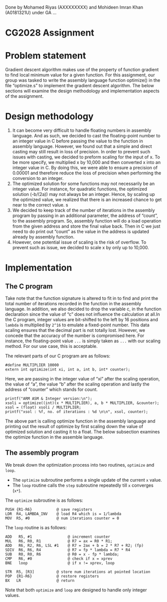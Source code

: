 Done by Mohamed Riyas (AXXXXXXXX) and Mohideen Imran Khan (A0181321U) under GA ...

# CG2028 Assignment

# Problem statement
Gradient descent algorithm makes use of the property of function gradient to find local minimum value for a given function. For this assignment, our group was tasked to write the assembly language function optimize() in the file “optimize.s” to implement the gradient descent algorithm. The below sections will examine the design methodology and implementation aspects of the assignment.

# Design methodology
1.	It can become very difficult to handle floating numbers in assembly language. And as such, we decided to cast the floating-point number to an integer value in C before passing the value to the function in assembly language. However, we found out that a simple and direct casting may still result in loss of precision. In order to prevent such issues with casting, we decided to preform scaling for the input of x. To be more specify, we multiplied x by 10,000 and then converted x into an integer value in C. By doing this, we were able to ensure a precision of 0.00001 and therefore reduce the loss of precision when performing the conversion to an integer.
2.	The optimized solution for some functions may not necessarily be an integer value. For instance, for quadratic functions, the optimized solution (-b/(2a)) may not always be an integer. Hence, by scaling up the optimized value, we realized that there is an increased chance to get near to the correct value. s
3.	We decided to keep track of the number of iterations in the assembly program by passing in an additional parameter, the address of “count”, to the assembly program. So, assembly function will do a load operation from the given address and store the final value back. Then in C we just need to do print out “count” as the value in the address is updated already by assembly function.
4.	However, one potential issue of scaling is the risk of overflow. To prevent such as issue, we decided to scale x by only up to 10,000.

# Implementation

## The C program

Take note that the function signature is altered to fit in to find and print the total number of iterations recorded in the function in the assembly language. In addition, we also decided to drop the variable c, in the function declaration since the value of “c” does not influence the calculation at all.In the C program, integer values are bit-shifted to the left by 16 positions and `lambda` is multiplied by `2^16` to emulate a fixed-point number. This data scaling ensures that the decimal part is not totally lost. However, we concede that the accuracy of the number is compromised here. For instance, the floating-point value `...` is simply taken as `...` with our scaling method. For our use case, this is acceptable.

The relevant parts of our C program are as follows:

`#define MULTIPLIER 10000`\
`extern int optimize(int xi, int a, int b, int* counter);`

Here, we are passing in the integer value of “xi” after the scaling operation, the value of “a”, the value “b” after the scaling operation and lastly the address of “counter” which stands for count.


`printf("ARM ASM & Integer version:\n");`\
`xsoli = optimize((int)(x * MULTIPLIER), a, b * MULTIPLIER, &counter);`\
`xsol = (float) xsoli / MULTIPLIER;`\
`printf("xsol : %f, no. of iterations : %d \n\n", xsol, counter);`

The above part is calling optimize function in the assembly language and printing out the result of optimize by first scaling down the value of optimized solution and casting it to a float. The below subsection examines the optimize function in the assemble language.

## The assembly program

We break down the optimization process into two routines, `optimize` and `loop`. 
- The `optimize` subroutine performs a single update of the current `x` value.
- The `loop` routine calls the `step` subroutine repeatedly till `x` converges (`x*`).

The `optimize` subroutine is as follows:

`PUSH {R1-R6}           @ save registers`\
`LDR  R4, LAMBDA_INV    @ load R4 which is = 1/lambda`\
`MOV  R5, #0            @ num iterations counter = 0`


The `loop` routine is as follows:

`ADD   R5, #1                @ increment counter`\
`MUL   R6, R0, R1            @ R7 = ax = R0 * R1;`\
`ADD   R6, R2, R6, LSL #1    @ R7 = 2ax + b = 2 * R7 + R2; (fp)`\
`SDIV  R6, R6, R4            @ R7 = fp * lambda = R7 * R4`\
`SUB   R0, R0, R6            @ R0 = x - fp * lambda;`\
`CMP   R6, #0                @ check if x = xprev`\
`BNE   loop                  @ if x != xprev, loop`

`STR  R5, [R3]          @ store num iterations at pointed location`\
`POP  {R1-R6}           @ restore registers`\
`BX   LR                @ return`


Note that both `optimize` and `loop` are designed to handle only integer values.



